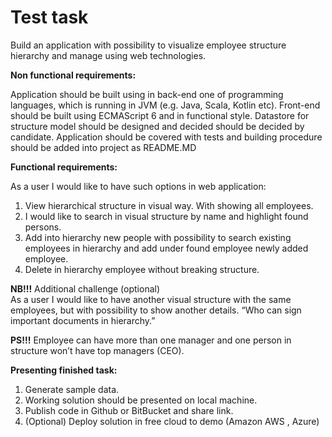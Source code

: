# Test task

Build an application with possibility to visualize employee structure hierarchy and manage using web technologies.

**Non functional requirements:**

Application should be built using in back-end one of programming languages, which is running in JVM (e.g. Java, Scala, Kotlin etc). Front-end should be built using ECMAScript 6 and in functional style. Datastore for structure model should be designed and decided should be decided by candidate. Application should be covered with tests and building procedure should be added into project as README.MD

**Functional requirements:**

As a user I would like to have such options in web application:

1. View hierarchical structure in visual way. With showing all employees.
2. I would like to search in visual structure by name and highlight found persons.
3. Add into hierarchy new people with possibility to search existing employees in hierarchy and add under found employee newly added employee.
4. Delete in hierarchy employee without breaking structure.

**NB!!!** Additional challenge (optional)  
As a user I would like to have another visual structure with the same employees, but with possibility to show another details. “Who can sign important documents in hierarchy.”

**PS!!!** Employee can have more than one manager and one person in structure won’t have top managers (CEO).

**Presenting finished task:**

1. Generate sample data.
2. Working solution should be presented on local machine.
3. Publish code in Github or BitBucket and share link.
4. (Optional) Deploy solution in free cloud to demo (Amazon AWS , Azure)
